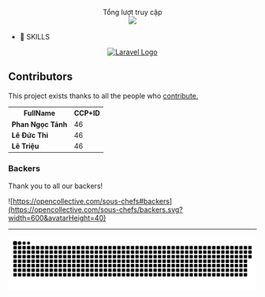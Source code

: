 <p align="center"> 
 Tổng lượt truy cập<br>
  <img src="https://profile-counter.glitch.me/TanhGL/count.svg" />
</p>

- 📣 SKILLS
<p align="center"><a href="https://laravel.com" target="_blank"><img src="https://raw.githubusercontent.com/laravel/art/master/logo-lockup/5%20SVG/2%20CMYK/1%20Full%20Color/laravel-logolockup-cmyk-red.svg" width="400" alt="Laravel Logo"></a></p>              


## Contributors

This project exists thanks to all the people who [contribute.](https://opencollective.com/sous-chefs/contributors.svg?width=890&button=false)

<table style="width:100%">
  <tr>
    <th>FullName</th>
    <th>CCP+ID</th>
    
  </tr>
  <tr>
    <td><strong>Phan Ngọc Tánh </strong></td>
    <td><strong></strong>46</td>
  </tr>
 <tr>
    <td><strong>Lê Đức Thi </strong></td>
    <td><strong></strong>46</td>
  </tr>
 
  <tr>
    <td><strong>Lê Triệu </strong></td>
    <td><strong></strong>46</td>
  </tr>
</table>


### Backers

Thank you to all our backers!

![https://opencollective.com/sous-chefs#backers](https://opencollective.com/sous-chefs/backers.svg?width=600&avatarHeight=40)



<hr>



<a href=#><img src="contributions.svg"></a>




